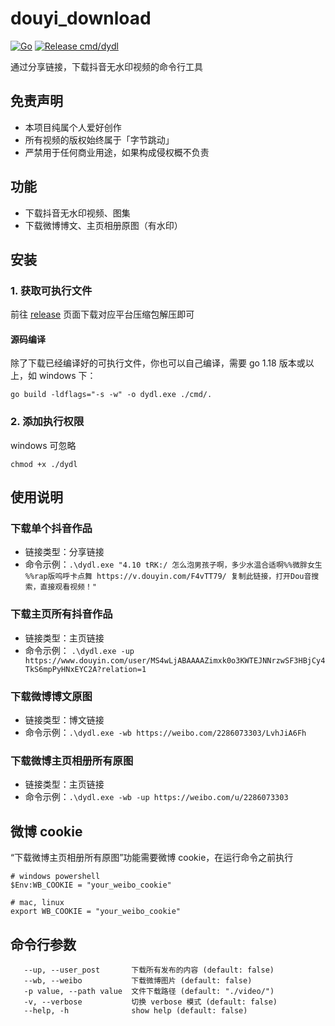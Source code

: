 # douyi_download

[![Go](https://github.com/nanlei2000/douyi_download/actions/workflows/go.yml/badge.svg)](https://github.com/nanlei2000/douyi_download/actions/workflows/go.yml)
[![Release cmd/dydl](https://github.com/nanlei2000/douyi_download/actions/workflows/release.yml/badge.svg)](https://github.com/nanlei2000/douyi_download/actions/workflows/release.yml)

通过分享链接，下载抖音无水印视频的命令行工具

## 免责声明

- 本项目纯属个人爱好创作
- 所有视频的版权始终属于「字节跳动」
- 严禁用于任何商业用途，如果构成侵权概不负责

## 功能

- 下载抖音无水印视频、图集
- 下载微博博文、主页相册原图（有水印）

## 安装

### 1. 获取可执行文件

前往 [release](https://github.com/nanlei2000/douyi_download/releases) 页面下载对应平台压缩包解压即可

#### 源码编译

除了下载已经编译好的可执行文件，你也可以自己编译，需要 go 1.18 版本或以上，如 windows 下：

```
go build -ldflags="-s -w" -o dydl.exe ./cmd/.
```

### 2. 添加执行权限

windows 可忽略

```
chmod +x ./dydl
```

## 使用说明

### 下载单个抖音作品

- 链接类型：分享链接
- 命令示例：`.\dydl.exe "4.10 tRK:/ 怎么泡男孩子啊，多少水温合适啊%%微胖女生 %%rap版呜呼卡点舞 https://v.douyin.com/F4vTT79/ 复制此链接，打开Dou音搜索，直接观看视频！"`

### 下载主页所有抖音作品

- 链接类型：主页链接
- 命令示例： `.\dydl.exe -up https://www.douyin.com/user/MS4wLjABAAAAZimxk0o3KWTEJNNrzwSF3HBjCy4TkS6mpPyHNxEYC2A?relation=1`

### 下载微博博文原图

- 链接类型：博文链接
- 命令示例：`.\dydl.exe -wb https://weibo.com/2286073303/LvhJiA6Fh`

### 下载微博主页相册所有原图

- 链接类型：主页链接
- 命令示例：`.\dydl.exe -wb -up https://weibo.com/u/2286073303`

## 微博 cookie

“下载微博主页相册所有原图”功能需要微博 cookie，在运行命令之前执行

```
# windows powershell
$Env:WB_COOKIE = "your_weibo_cookie"

# mac, linux
export WB_COOKIE = "your_weibo_cookie"

```

## 命令行参数

```
   --up, --user_post       下载所有发布的内容 (default: false)
   --wb, --weibo           下载微博图片 (default: false)
   -p value, --path value  文件下载路径 (default: "./video/")
   -v, --verbose           切换 verbose 模式 (default: false)
   --help, -h              show help (default: false)
```
